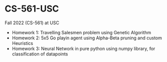 # CS-561-USC
Fall 2022 (CS-561) at USC


* Homework 1: Travelling Salesmen problem using Genetic Algorithm 
* Homework 2: 5x5 Go playin agent using Alpha-Beta pruning and custom Heuristics
* Homework 3: Neural Network in pure python using numpy library, for classification of datapoints
